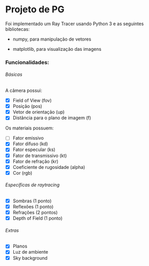 # Projeto de PG

Foi implementado um Ray Tracer usando Python 3 e as seguintes bibliotecas:

- numpy, para manipulação de vetores

- matplotlib, para visualização das imagens

### Funcionalidades:

###### Básicas

A câmera possui:

- [x] Field of View (fov)
- [x] Posição (pos)
- [x] Vetor de orientação (up)
- [x] Distância para o plano de imagem (f)

Os materiais possuem:

- [ ] Fator emissivo
- [x] Fator difuso (kd)
- [x] Fator especular (ks)
- [x] Fator de transmissivo (kt)
- [x] Fator de refração (kr)
- [x] Coeficiente de rugosidade (alpha)
- [x] Cor (rgb)

###### Específicas de raytracing

- [x] Sombras (1 ponto)
- [x] Reflexões (1 ponto)
- [x] Refrações (2 pontos)
- [x] Depth of Field (1 ponto)

###### Extras

- [x] Planos
- [x] Luz de ambiente
- [x] Sky background
